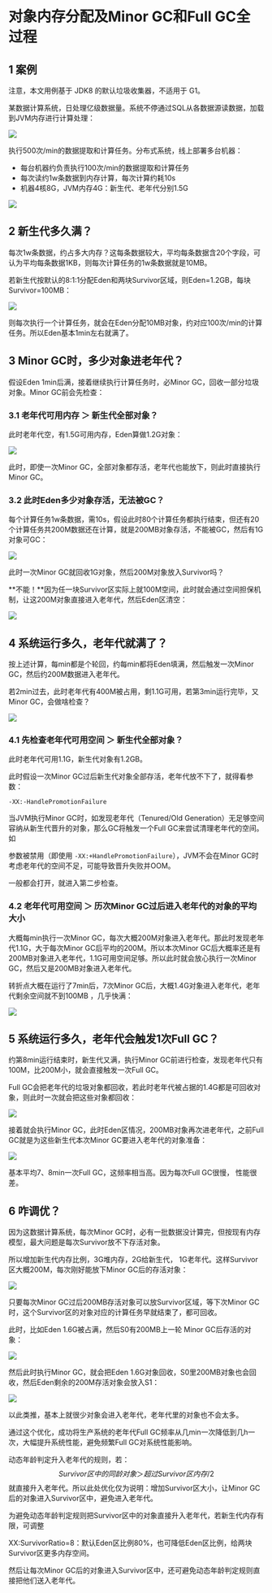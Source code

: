 # 对象内存分配及Minor GC和Full GC全过程

## 1 案例

注意，本文用例基于 JDK8 的默认垃圾收集器，不适用于 G1。

某数据计算系统，日处理亿级数据量。系统不停通过SQL从各数据源读数据，加载到JVM内存进行计算处理：

![](https://my-img.javaedge.com.cn/javaedge-blog/2024/07/b08dc08e678a04bd8576cba65e94a6bb.png)

执行500次/min的数据提取和计算任务。分布式系统，线上部署多台机器：

- 每台机器约负责执行100次/min的数据提取和计算任务
- 每次读约1w条数据到内存计算，每次计算约耗10s
- 机器4核8G，JVM内存4G：新生代、老年代分别1.5G

![](https://my-img.javaedge.com.cn/javaedge-blog/2024/07/1878c16b04cd4ab32fa7ef1c8da2869c.png)

## 2 新生代多久满？

每次1w条数据，约占多大内存？这每条数据较大，平均每条数据含20个字段，可认为平均每条数据1KB，则每次计算任务的1w条数据就是10MB。

若新生代按默认的8:1:1分配Eden和两块Survivor区域，则Eden=1.2GB，每块Survivor=100MB：

![](https://my-img.javaedge.com.cn/javaedge-blog/2024/07/edcbd78a392a204b7d6f6a541ef0aba1.png)

则每次执行一个计算任务，就会在Eden分配10MB对象，约对应100次/min的计算任务。所以Eden基本1min左右就满了。

## 3 Minor GC时，多少对象进老年代？

假设Eden 1min后满，接着继续执行计算任务时，必Minor GC，回收一部分垃圾对象。Minor GC前会先检查：

### 3.1 老年代可用内存 ＞ 新生代全部对象？

此时老年代空，有1.5G可用内存，Eden算做1.2G对象：

![](https://my-img.javaedge.com.cn/javaedge-blog/2024/07/545fdf320fcc713dc890fc037be8c658.png)

此时，即使一次Minor GC，全部对象都存活，老年代也能放下，则此时直接执行Minor GC。

### 3.2 此时Eden多少对象存活，无法被GC？

每个计算任务1w条数据，需10s，假设此时80个计算任务都执行结束，但还有20个计算任务共200M数据还在计算，就是200MB对象存活，不能被GC，然后有1G对象可GC：

![](https://my-img.javaedge.com.cn/javaedge-blog/2024/07/cf3e82302d495a235af192737a7f93ce.png)

此时一次Minor GC就回收1G对象，然后200M对象放入Survivor吗？

**不能！**因为任一块Survivor区实际上就100M空间，此时就会通过空间担保机制，让这200M对象直接进入老年代，然后Eden区清空：

![](https://my-img.javaedge.com.cn/javaedge-blog/2024/07/8f54752e91d1367433d6b6f2253e4283.png)

## 4 系统运行多久，老年代就满了？

按上述计算，每min都是个轮回，约每min都将Eden填满，然后触发一次Minor GC，然后约200M数据进入老年代。

若2min过去，此时老年代有400M被占用，剩1.1G可用，若第3min运行完毕，又Minor GC，会做啥检查？

![](https://my-img.javaedge.com.cn/javaedge-blog/2024/07/568e87810ebd14cd267c078916001895.png)

### 4.1 先检查老年代可用空间 ＞ 新生代全部对象？

此时老年代可用1.1G，新生代对象有1.2GB。

此时假设一次Minor GC过后新生代对象全部存活，老年代放不下了，就得看参数：

```
-XX:-HandlePromotionFailure
```

当JVM执行Minor GC时，如发现老年代（Tenured/Old Generation）无足够空间容纳从新生代晋升的对象，那么GC将触发一个Full GC来尝试清理老年代的空间。如

参数被禁用（即使用 `-XX:+HandlePromotionFailure`），JVM不会在Minor GC时考虑老年代的空间不足，可能导致晋升失败并OOM。

一般都会打开，就进入第二步检查。

### 4.2 老年代可用空间 ＞ 历次Minor GC过后进入老年代的对象的平均大小

大概每min执行一次Minor GC，每次大概200M对象进入老年代。那此时发现老年代1.1G，大于每次Minor GC后平均的200M。所以本次Minor GC后大概率还是有200MB对象进入老年代，1.1G可用空间足够。所以此时就会放心执行一次Minor GC，然后又是200MB对象进入老年代。

转折点大概在运行了7min后，7次Minor GC后，大概1.4G对象进入老年代，老年代剩余空间就不到100MB ，几乎快满：

![](https://my-img.javaedge.com.cn/javaedge-blog/2024/07/1912b1b7d8d3499836936b2ca482dd22.png)

## 5 系统运行多久，老年代会触发1次Full GC？

约第8min运行结束时，新生代又满，执行Minor GC前进行检查，发现老年代只有100M，比200M小，就会直接触发一次Full GC。

Full GC会把老年代的垃圾对象都回收，若此时老年代被占据的1.4G都是可回收对象，则此时一次就会把这些对象都回收：

![](https://my-img.javaedge.com.cn/javaedge-blog/2024/07/46d08245babebd0df7399ef01e649f79.png)

接着就会执行Minor GC，此时Eden区情况，200MB对象再次进老年代，之前Full GC就是为这些新生代本次Minor GC要进入老年代的对象准备：

![](https://my-img.javaedge.com.cn/javaedge-blog/2024/07/32bd6f0b6af188f8e2486916c34e2a9d.png)

基本平均7、8min一次Full GC，这频率相当高。因为每次Full GC很慢， 性能很差。

## 6 咋调优？

因为这数据计算系统，每次Minor GC时，必有一批数据没计算完，但按现有内存模型，最大问题是每次Survivor放不下存活对象。

所以增加新生代内存比例，3G堆内存，2G给新生代， 1G老年代。这样Survivor区大概200M，每次刚好能放下Minor GC后的存活对象：

![](https://my-img.javaedge.com.cn/javaedge-blog/2024/07/ce725bd57ddb9fb1c1ab55e9fdd2eadd.png)

只要每次Minor GC过后200MB存活对象可以放Survivor区域，等下次Minor GC时，这个Survivor区的对象对应的计算任务早就结束了，都可回收。

此时，比如Eden 1.6G被占满，然后S0有200MB上一轮 Minor GC后存活的对象：

![](https://my-img.javaedge.com.cn/javaedge-blog/2024/07/6da0d253022cd4a1c96e35ac9d92937e.png)

然后此时执行Minor GC，就会把Eden 1.6G对象回收，S0里200MB对象也会回收，然后Eden剩余的200M存活对象会放入S1：

![](https://my-img.javaedge.com.cn/javaedge-blog/2024/07/9beeed110be394a4ec98a2b6d0743c6c.png)

以此类推，基本上就很少对象会进入老年代，老年代里的对象也不会太多。

通过这个优化，成功将生产系统的老年代Full GC频率从几min一次降低到几h一次，大幅提升系统性能，避免频繁Full GC对系统性能影响。

动态年龄判定升入老年代的规则，若：
$$
Survivor区中的同龄对象＞超过Survivor区内存/2
$$
就直接升入老年代。所以此处优化仅为说明：增加Survivor区大小，让Minor GC后的对象进入Survivor区中，避免进入老年代。

为避免动态年龄判定规则把Survivor区中的对象直接升入老年代，若新生代内存有限，可调整

XX:SurvivorRatio=8：默认Eden区比例80%，也可降低Eden区比例，给两块Survivor区更多内存空间。

然后让每次Minor GC后的对象进入Survivor区中，还可避免动态年龄判定规则直接把他们送入老年代。